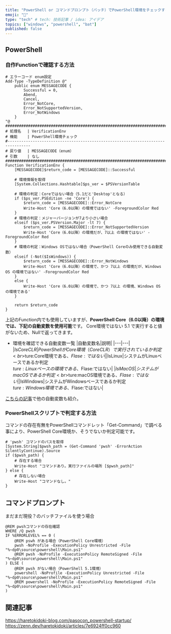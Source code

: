 ```yaml
---
title: "PowerShell or コマンドプロンプト（バッチ）でPowerShell環境をチェックする方法"
emoji: "🌟"
type: "tech" # tech: 技術記事 / idea: アイデア
topics: ["windows", "powershell", "bat"]
published: false
---
```


## PowerShell

### 自作Functionで確認する方法

```powershell:
# エラーコード enum設定
Add-Type -TypeDefinition @"
    public enum MESSAGECODE {
        Successful = 0,
        Abend,
        Cancel,
        Error_NotCore,
        Error_NotSupportedVersion,
        Error_NotWindows
    }
"@
#################################################################################
# 処理名　 | VerificationEnv
# 機能　　 | PowerShell環境チェック
#--------------------------------------------------------------------------------
# 戻り値　 | MESSAGECODE（enum）
# 引数　　 | なし
#################################################################################
Function VerificationEnv {
    [MESSAGECODE]$return_code = [MESSAGECODE]::Successful

    # 環境情報を取得
    [System.Collections.Hashtable]$ps_ver = $PSVersionTable

    # 環境の判定：Coreではない場合（5.1だと'Desktop'となる）
    if ($ps_ver.PSEdition -ne 'Core') {
        $return_code = [MESSAGECODE]::Error_NotCore
        Write-Host 'Core（6.0以降）の環境ではない' -ForegroundColor Red
    }
    # 環境の判定：メジャーバージョンが7より小さい場合
    elseif ($ps_ver.PSVersion.Major -lt 7) {
        $return_code = [MESSAGECODE]::Error_NotSupportedVersion
        Write-Host 'Core（6.0以降）の環境だが、7以上 の環境ではない' -ForegroundColor Red
    }
    # 環境の判定：Windows OSではない場合（PowerShell Coreのみ使用できる自動変数）
    elseif (-Not($IsWindows)) {
        $return_code = [MESSAGECODE]::Error_NotWindows
        Write-Host 'Core（6.0以降）の環境で、かつ 7以上 の環境だが、Windows OS の環境ではない' -ForegroundColor Red
    }
    else {
        Write-Host 'Core（6.0以降）の環境で、かつ 7以上 の環境、Windows OS の環境である'
    }

    return $return_code
}
```

上記のFunction内でも使用していますが、**PowerShell Core（6.0以降）の環境では、下記の自動変数を使用可能**です。
Core環境ではない 5.1 で実行すると値がないため、Nullで返ってきます。

- 環境を確認できる自動変数一覧
    |自動変数名|説明|
    |---|---|
    |$IsCoreCLR|PowerShellがCore環境（Core CLR）で実行されているか判定<br>$ture:Core環境である、$Flase:ではない|
    |$IsLinux|システムがLinuxベースであるか判定<br>$ture:Linuxベースの環境である、$Flase:ではない|
    |$IsMacOS|システムがmacOSであるか判定<br>$ture:macOS環境である、$Flase:ではない|
    |$IsWindows|システムがWindowsベースであるか判定<br>$ture:Windows環境である、$Flase:ではない|

[こちらの記事](https://zenn.dev/haretokidoki/articles/b742b44e45559b)で他の自動変数も紹介。

### PowerShellスクリプトで判定する方法

コマンドの存在有無をPowerShellコマンドレット「Get-Command」で調べる事により、PowerShell Core環境か、そうでないか判定可能です。

```powershell:PowerShellコマンドレット「Get-Command」の結果で判定
# 'pwsh' コマンドのパスを取得
[System.String]$pwsh_path = (Get-Command 'pwsh' -ErrorAction SilentlyContinue).Source
if ($pwsh_path) {
    # 存在する場合
    Write-Host "コマンドあり。実行ファイルの場所 [$pwsh_path]"
} else {
    # 存在しない場合
    Write-Host "コマンドなし。"
}
```

## コマンドプロンプト

まだまだ現役？のバッチファイルを使う場合

```:コマンドプロンプト
@REM pwshコマンドの存在確認
WHERE /Q pwsh
IF %ERRORLEVEL% == 0 (
    @REM pswh がある場合（PowerShell Core環境）
    pwsh -NoProfile -ExecutionPolicy Unrestricted -File "%~dp0\source\powershell\Main.ps1"
    @REM pwsh -NoProfile -ExecutionPolicy RemoteSigned -File "%~dp0\source\powershell\Main.ps1"
) ELSE (
    @REM pwsh がない場合（PowerShell 5.1環境）
    powershell -NoProfile -ExecutionPolicy Unrestricted -File "%~dp0\source\powershell\Main.ps1"
    @REM powershell -NoProfile -ExecutionPolicy RemoteSigned -File "%~dp0\source\powershell\Main.ps1"
)
```

## 関連記事

https://haretokidoki-blog.com/pasocon_powershell-startup/
https://zenn.dev/haretokidoki/articles/7e6924ff0cc960
